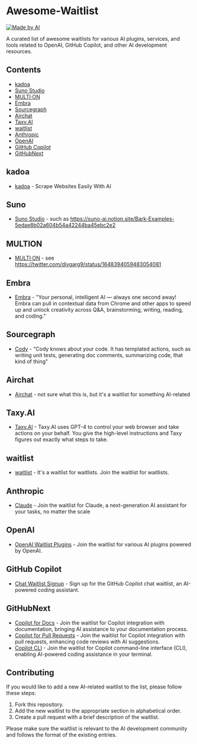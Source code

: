 # Awesome-Waitlist

[![Made by AI](https://img.shields.io/badge/Made%20by-AI-lightgrey?style=for-the-badge)](https://github.com/mefengl/made-by-ai)

A curated list of awesome waitlists for various AI plugins, services, and tools related to OpenAI, GitHub Copilot, and other AI development resources.

## Contents

- [kadoa](#kadoa)
- [Suno Studio](#Suno)
- [MULTI·ON](#MULTION)
- [Embra](#embra)
- [Sourcegraph](#sourcegraph)
- [Airchat](#airchat)
- [Taxy.AI](#taxyai)
- [waitlist](#waitlist)
- [Anthropic](#anthropic)
- [OpenAI](#openai)
- [GitHub Copilot](#github-copilot)
- [GitHubNext](#githubnext)

## kadoa

- [kadoa](https://www.kadoa.com/signup/self-serve) - Scrape Websites Easily With AI

## Suno

- [Suno Studio](https://3os84zs17th.typeform.com/suno-studio) - such as https://suno-ai.notion.site/Bark-Examples-5edae8b02a604b54a42244ba45ebc2e2

## MULTION

- [MULTI·ON](https://b482b2hr95m.typeform.com/to/M5AJZ0i2) - see https://twitter.com/divgarg9/status/1648394059483054081

## Embra

- [Embra](https://embra.app/) - "Your personal, intelligent AI — always one second away! Embra can pull in contextual data from Chrome and other apps to speed up and unlock creativity across Q&A, brainstorming, writing, reading, and coding."

## Sourcegraph

- [Cody](https://sourcegraph.typeform.com/cody-signup) - "Cody knows about your code. It has templated actions, such as writing unit tests, generating doc comments, summarizing code, that kind of thing"

## Airchat

- [Airchat](https://www.getairchat.com/) - not sure what this is, but it's a waitlist for something AI-related

## Taxy.AI

- [Taxy.AI](https://docs.google.com/forms/d/e/1FAIpQLScAFKI1fZ1cXhBmSp2HM93Jvuc8Jvrxh5iSbkKhtwKN-OHoTQ/viewform) - Taxy.AI uses GPT-4 to control your web browser and take actions on your behalf. You give the high-level instructions and Taxy figures out exactly what steps to take.

## waitlist

- [waitlist](https://waitlist.wtf) - It's a waitlist for waitlists. Join the waitlist for waitlists.

## Anthropic

- [Claude](https://www.anthropic.com/earlyaccess) - Join the waitlist for Claude, a next-generation AI assistant for your tasks, no matter the scale

## OpenAI

- [OpenAI Waitlist Plugins](https://openai.com/waitlist/plugins) - Join the waitlist for various AI plugins powered by OpenAI.

## GitHub Copilot

- [Chat Waitlist Signup](https://github.com/github-copilot/chat_waitlist_signup/join) - Sign up for the GitHub Copilot chat waitlist, an AI-powered coding assistant.

## GitHubNext

- [Copilot for Docs](https://githubnext.com/projects/copilot-for-docs) - Join the waitlist for Copilot integration with documentation, bringing AI assistance to your documentation process.
- [Copilot for Pull Requests](https://githubnext.com/projects/copilot-for-pull-requests) - Join the waitlist for Copilot integration with pull requests, enhancing code reviews with AI suggestions.
- [Copilot CLI](https://githubnext.com/projects/copilot-cli) - Join the waitlist for Copilot command-line interface (CLI), enabling AI-powered coding assistance in your terminal.

## Contributing

If you would like to add a new AI-related waitlist to the list, please follow these steps:

1. Fork this repository.
2. Add the new waitlist to the appropriate section in alphabetical order.
3. Create a pull request with a brief description of the waitlist.

Please make sure the waitlist is relevant to the AI development community and follows the format of the existing entries.
